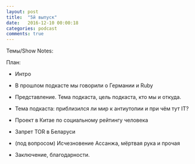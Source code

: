 ```yaml
---
layout: post
title:  "5й выпуск"
date:   2016-12-10 00:00:18
categories: podcast
comments: true
---
```


Темы/Show Notes:

План:

- Интро
- В прошлом подкасте мы говорили о Германии и Ruby
- Представление. Тема подкаста, цель подкаста, кто мы и откуда.
- Тема подкаста: приблизился ли мир к антиутопии и при чём тут IT?

- Проект в Китае по социальному рейтингу человека
- Запрет TOR в Беларуси
- (под вопросом) Исчезновение Ассанжа, мёртвая рука и прочая

- Заключение, благодарности. 
